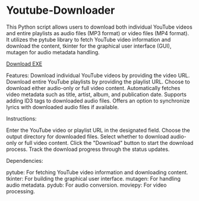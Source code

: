 # Youtube-Downloader
This Python script allows users to download both individual YouTube videos and entire playlists as audio files (MP3 format) or video files (MP4 format). It utilizes the pytube library to fetch YouTube video information and download the content, tkinter for the graphical user interface (GUI), mutagen for audio metadata handling.

[Download EXE](https://drive.google.com/uc?export=download&id=1k-OrpFssYQk6Zccn3z8av_rJNE8_I0QP)

Features:
Download individual YouTube videos by providing the video URL.
Download entire YouTube playlists by providing the playlist URL.
Choose to download either audio-only or full video content.
Automatically fetches video metadata such as title, artist, album, and publication date.
Supports adding ID3 tags to downloaded audio files.
Offers an option to synchronize lyrics with downloaded audio files if available.

Instructions:

Enter the YouTube video or playlist URL in the designated field.
Choose the output directory for downloaded files.
Select whether to download audio-only or full video content.
Click the "Download" button to start the download process.
Track the download progress through the status updates.

Dependencies:

pytube: For fetching YouTube video information and downloading content.
tkinter: For building the graphical user interface.
mutagen: For handling audio metadata.
pydub: For audio conversion.
moviepy: For video processing.
